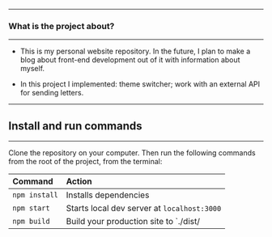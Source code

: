 ----
### What is the project about?
---
- This is my personal website repository. In the future, I plan to make a blog about front-end development out of it with information about myself.

- In this project I implemented: theme switcher; work with an external API for sending letters.

---
## Install and run commands
----

Clone the repository on your computer. Then run the following commands from the root of the project, from the terminal:

| Command                | Action                                             |
| :--------------------- | :------------------------------------------------- |
| `npm install`          | Installs dependencies                              |
| `npm start`          | Starts local dev server at `localhost:3000`        |
| `npm build`        | Build your production site to `./dist/   